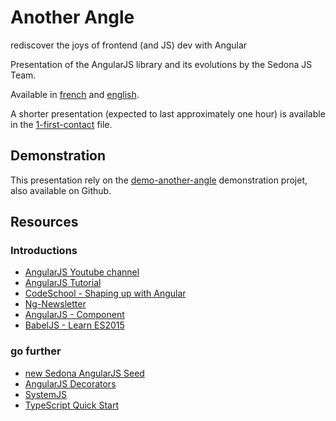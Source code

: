 Another Angle
==============
rediscover the joys of frontend (and JS) dev with Angular

Presentation of the AngularJS library and its evolutions by the Sedona JS Team.

Available in [french](http://sedona-solutions.github.io/pres-another-angle/#/) and [english](http://sedona-solutions.github.io/pres-another-angle/index-en.html#/).

A shorter presentation (expected to last approximately one hour) is available in the [1-first-contact](http://sedona-solutions.github.io/pres-another-angle/1-first-contact.html) file.

Demonstration
------

This presentation rely on the [demo-another-angle](https://github.com/Sedona-Solutions/demo-another-angle) demonstration projet, also available on Github.

Resources
-----------

### Introductions

- [AngularJS Youtube channel](https://www.youtube.com/user/angularjs)
- [AngularJS Tutorial](https://docs.angularjs.org/tutorial)
- [CodeSchool - Shaping up with Angular](http://campus.codeschool.com/courses/shaping-up-with-angular-js/)
- [Ng-Newsletter](http://www.ng-newsletter.com/)
- [AngularJS - Component](https://docs.angularjs.org/guide/component)
- [BabelJS - Learn ES2015](http://babeljs.io/docs/learn-es2015/)

### go further

- [new Sedona AngularJS Seed](https://github.com/Sedona-Solutions/sdn-angularjs-seed)
- [AngularJS Decorators](https://github.com/Sedona-Solutions/angularjs-decorators)
- [SystemJS](https://github.com/systemjs/systemjs)
- [TypeScript Quick Start](https://www.typescriptlang.org/docs/tutorial.html)
